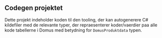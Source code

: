 ## Codegen projektet

Dette projekt indeholder koden til den tooling, der kan autogenerere C# kildefiler
med de relevante typer, der repraesenterer koder/vaerdier paa alle kode tabellerne
i Domus med betydning for `DomusProduktdata` typen.
